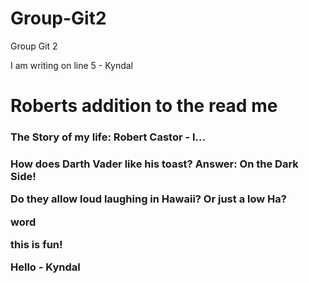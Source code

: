 # Group-Git2
Group Git 2



I am writing on line 5 - Kyndal


<h1>Roberts addition to the read me</h1>

<h3>The Story of my life: Robert Castor - I...<h3>



How does Darth Vader like his toast? 
Answer: On the Dark Side! 

Do they allow loud laughing in Hawaii? Or just a low Ha? 

word










this is fun!

Hello - Kyndal




